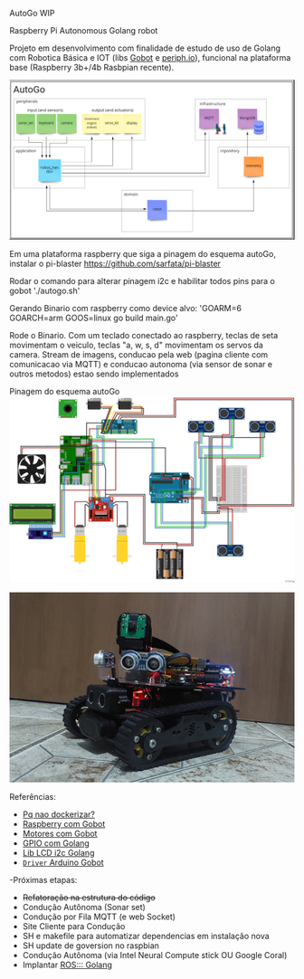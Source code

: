 AutoGo WIP

Raspberry Pi Autonomous Golang robot

Projeto em desenvolvimento com finalidade de estudo de uso de Golang com Robotica Básica e IOT (libs [Gobot](https://gobot.io/) e [periph.io](https://periph.io/)), funcional na plataforma base (Raspberry 3b+/4b Rasbpian recente).

![arquitetura](./docs/images/autogo_miro.png?raw=true "estrutura")

Em uma plataforma raspberry que siga a pinagem do esquema autoGo, instalar o pi-blaster
https://github.com/sarfata/pi-blaster

Rodar o comando para alterar pinagem i2c e habilitar todos pins para o gobot
'./autogo.sh'

Gerando Binario com raspberry como device alvo:
'GOARM=6 GOARCH=arm GOOS=linux go build main.go'

Rode o Binario. Com um teclado conectado ao raspberry, teclas de seta movimentam o veiculo, teclas "a, w, s, d" movimentam os servos da camera.
Stream de imagens, conducao pela web (pagina cliente com comunicacao via MQTT) e conducao autonoma (via sensor de sonar e outros metodos) estao sendo implementados

Pinagem do esquema autoGo
![esquema](./docs/images/autogo_fritzing_schema.jpg?raw=true "esquema")

![primeira versao](./docs/images/autogo_tank.jpg?raw=true "montado")

Referências:
  - [Pq nao dockerizar?](https://ubuntu.com/blog/ros-docker)
  - [Raspberry com Gobot](https://gobot.io/documentation/platforms/raspi/)
  - [Motores com Gobot](https://gobot.io/documentation/examples/firmata_motor/)
  - [GPIO com Golang](https://pkg.go.dev/github.com/heupel/gobot/platforms/gpio#section-readme)
  - [Lib LCD i2c Golang](https://github.com/d2r2/go-hd44780)
  - [`Driver` Arduino Gobot](https://github.com/hybridgroup/gobot/search?q=hd44780)

-Próximas etapas:
  - ~~Refatoração na estrutura do código~~
  - Condução Autônoma (Sonar set)
  - Condução por Fila MQTT (e web Socket)
  - Site Cliente para Condução
  - SH e makefile para automatizar dependencias em instalação nova
  - SH update de goversion no raspbian
  - Condução Autônoma (via Intel Neural Compute stick OU Google Coral)
  - Implantar [ROS::: Golang](https://ubuntu.com/blog/go-for-ros)
